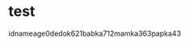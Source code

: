 # test

<tr><th>id</th><th>name</th><th>age</th></tr><tr><td>0</td><td>dedok</td><td>62</td></tr><tr><td>1</td><td>babka</td><td>71</td></tr><tr><td>2</td><td>mamka</td><td>36</td></tr><tr><td>3</td><td>papka</td><td>43</td></tr>
